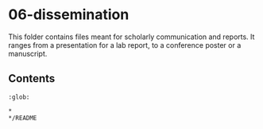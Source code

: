 # 06-dissemination

This folder contains files meant for scholarly communication and reports. It ranges from a presentation for a lab report, to a conference poster or a manuscript.

## Contents

```{toctree}
:glob:

*
*/README
```
